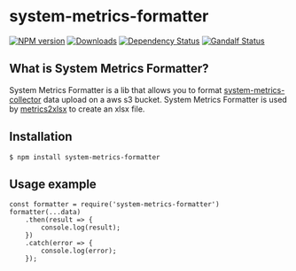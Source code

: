 # system-metrics-formatter
[![NPM version][npm-image]][npm-url] [![Downloads][downloads-image]][npm-url] [![Dependency Status][dependencies-image]][dependencies-url] [![Gandalf Status][gandalf-image]][gandalf-url]

[npm-url]: https://www.npmjs.com/package/system-metrics-formatter
[npm-image]: http://img.shields.io/npm/v/system-metrics-formatter.svg?style=flat
[downloads-image]: https://img.shields.io/npm/dm/system-metrics-formatter.svg?style=flat-square
[dependencies-url]: href="https://david-dm.org/giowe/system-metrics-formatter
[dependencies-image]: https://david-dm.org/giowe/system-metrics-formatter.svg
[gandalf-url]: https://www.youtube.com/watch?v=Sagg08DrO5U
[gandalf-image]: http://img.shields.io/badge/gandalf-approved-61C6FF.svg

## What is System Metrics Formatter?
System Metrics Formatter is a lib that allows you to format [system-metrics-collector](https://www.npmjs.com/package/system-metrics-collector) data upload on a aws s3 bucket.
System Metrics Formatter is used by [metrics2xlsx](https://www.npmjs.com/package/metrics2xlsx) to create an xlsx file.

## Installation  
``$ npm install system-metrics-formatter``
## Usage example
```
const formatter = require('system-metrics-formatter')
formatter(...data)
    .then(result => {
        console.log(result);
    })
    .catch(error => {
        console.log(error);
    });
```
